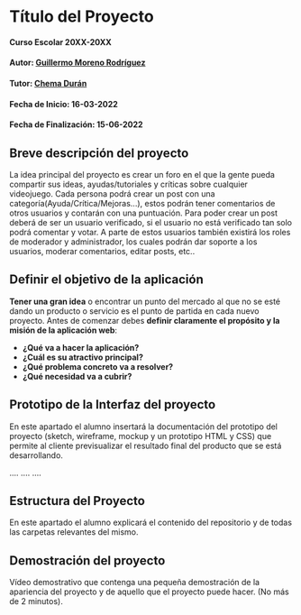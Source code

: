 # Título del Proyecto

#### Curso Escolar 20XX-20XX
#### Autor: [Guillermo Moreno Rodríguez](https://github.com/guille3218)
#### Tutor: [Chema Durán](https://github.com/chemaduran)
#### Fecha de Inicio: 16-03-2022
#### Fecha de Finalización: 15-06-2022

## Breve descripción del proyecto

La idea principal del proyecto es crear un foro en el que la gente pueda compartir sus ideas, ayudas/tutoriales y críticas sobre cualquier videojuego. Cada persona podrá crear un post con una categoría(Ayuda/Crítica/Mejoras...), estos podrán tener comentarios de otros usuarios y contarán con una puntuación. Para poder crear un post deberá de ser un usuario verificado, si el usuario no está verificado tan solo podrá comentar y votar. A parte de estos usuarios también existirá los roles de moderador y administrador, los cuales podrán dar soporte a los usuarios, moderar comentarios, editar posts, etc..


## Definir el objetivo de la aplicación
**Tener una gran idea** o encontrar un punto del mercado al que no se esté dando un producto o servicio es el punto de partida en cada nuevo proyecto. Antes de comenzar debes **definir claramente el propósito y la misión de la aplicación web**:

- **¿Qué va a hacer la aplicación?**
- **¿Cuál es su atractivo principal?** 
- **¿Qué problema concreto va a resolver?** 
- **¿Qué necesidad va a cubrir?**

## Prototipo de la Interfaz del proyecto

En este apartado el alumno insertará la documentación del prototipo del proyecto (sketch, wireframe, mockup y un prototipo HTML y CSS)  que permite al cliente previsualizar el resultado final del producto que se está desarrollando.

....
....
....

## Estructura del Proyecto

En este apartado el alumno explicará el contenido del repositorio y de todas las carpetas relevantes del mismo.

## Demostración del proyecto

Vídeo demostrativo que contenga una pequeña demostración de la apariencia del proyecto y de aquello que el proyecto puede hacer. (No más de 2 minutos).
